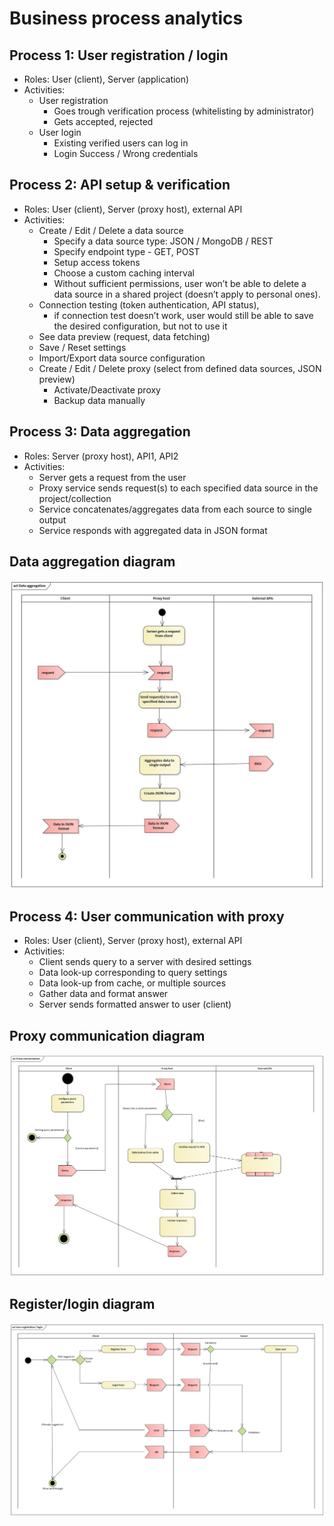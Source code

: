 # Business process analytics 

## Process 1: User registration / login 

- Roles: User (client), Server (application) 
- Activities: 
  - User registration 
    - Goes trough verification process (whitelisting by administrator) 
    - Gets accepted, rejected 
  - User login 
    - Existing verified users can log in 
    - Login Success / Wrong credentials

## Process 2: API setup & verification 

- Roles: User (client), Server (proxy host), external API 
- Activities: 
  - Create / Edit / Delete a data source 
    - Specify a data source type: JSON / MongoDB / REST 
    - Specify endpoint type - GET, POST 
    - Setup access tokens 
    - Choose a custom caching interval 
    - Without sufficient permissions, user won’t be able to delete a data source in a shared project (doesn’t apply to personal ones). 
  - Connection testing (token authentication, API status), 
    - if connection test doesn’t work, user would still be able to save the desired configuration, but not to use it 
  - See data preview (request, data fetching) 
  - Save / Reset settings 
  - Import/Export data source configuration 
  - Create / Edit / Delete proxy (select from defined data sources, JSON preview) 
    - Activate/Deactivate proxy 
    - Backup data manually 

## Process 3: Data aggregation 

- Roles: Server (proxy host), API1, API2 
- Activities: 
  - Server gets a request from the user 
  - Proxy service sends request(s) to each specified data source in the project/collection 
  - Service concatenates/aggregates data from each source to single output 
  - Service responds with aggregated data in JSON format

## Data aggregation diagram
![Data_aggregation](uploads/fc806cb053d2310feebd8bcb10955b51/Data_aggregation.jpg)

## Process 4: User communication with proxy 

- Roles: User (client), Server (proxy host), external API 
- Activities: 
  - Client sends query to a server with desired settings 
  - Data look-up corresponding to query settings 
  - Data look-up from cache, or multiple sources 
  - Gather data and format answer 
  - Server sends formatted answer to user (client) 

## Proxy communication diagram
![proxy_communication_diagram](uploads/7882df4a2cbae565886d3ce30909a67e/proxy_communication_diagram.png)

## Register/login diagram
![Register/login](uploads/c5a5624f2718ae64e518a30724356b41/image.png)